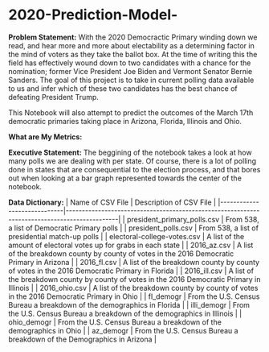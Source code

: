 # 2020-Prediction-Model-
**Problem Statement:**
With the 2020 Democractic Primary winding down we read, and hear more and more about electability as a determining factor in the mind of voters as they take the ballot box. At the time of writing this the field has effectively wound down to two candidates with a chance for the nomination; former Vice President Joe Biden and Vermont Senator Bernie Sanders. The goal of this project is to take in current polling data available to us and infer which of these two candidates has the best chance of defeating President Trump.

This Notebook will also attempt to predict the outcomes of the March 17th democratic primaries taking place in Arizona, Florida, Illinois and Ohio.

**What are My Metrics:**


**Executive Statement:**
The beggining of the notebook takes a look at how many polls we are dealing with per state. Of course, there is a lot of polling done in states that are consequential to the election process, and that bores out when looking at a bar graph represented towards the center of the notebook. 

**Data Dictionary:**
| Name of CSV File            | Description of CSV File                                                                      |
|-----------------------------|----------------------------------------------------------------------------------------------|
| president_primary_polls.csv | From 538, a list of Democratic Primary polls                                                 |
| president_polls.csv         | From 538, a list of presidential match-up polls                                              |
| electoral-college-votes.csv | A list of the amount of electoral votes up for grabs in each state                           |
| 2016_az.csv                 | A list of the breakdown county by county of votes in the 2016 Democratic Primary in Arizona  |
| 2016_fl.csv                 | A list of the breakdown county by county of votes in the 2016 Democratic Primary in Florida  |
| 2016_ill.csv                | A list of the breakdown county by county of votes in the 2016 Democratic Primary in Illinois |
| 2016_ohio.csv               | A list of the breakdown county by county of votes in the 2016 Democratic Primary in Ohio     |
| fl_demogr                   | From the U.S. Census Bureau a breakdown of the demographics in Florida                       |
| illi_demogr                 | From the U.S. Census Bureau a breakdown of the demographics in Illinois                      |
| ohio_demogr                 | From the U.S. Census Bureau a breakdown of the demographics in Ohio                          |
| az_demogr                   | From the U.S. Census Bureau a breakdown of the Demographics in Arizona                       |
